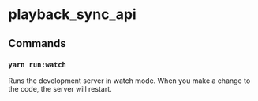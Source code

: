 # playback_sync_api

## Commands

### `yarn run:watch`

Runs the development server in watch mode. When you make a change to the code, the server will restart.
